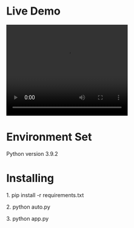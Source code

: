 <h1>Live Demo</h1>
<video width="320" height="240" controls>
  <source src="demo.mp4" type="video/mp4">
</video>

<h1> Environment Set</h1>
<p>Python version 3.9.2</p>


<h1>Installing</h1>
<p>1. pip install -r requirements.txt</p>
<p>2. python auto.py</p>
<p>3. python app.py</p>
